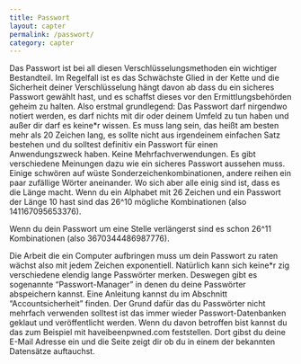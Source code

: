 ```yaml
---
title: Passwort
layout: capter
permalink: /passwort/
category: capter
---
```

Das Passwort ist bei all diesen Verschlüsselungsmethoden ein wichtiger Bestandteil. Im Regelfall ist es das Schwächste Glied in der Kette und die Sicherheit deiner Verschlüsselung hängt davon ab dass du ein sicheres Passwort gewählt hast, und es schaffst dieses vor den Ermittlungsbehörden geheim zu halten. Also erstmal grundlegend: Das Passwort darf nirgendwo notiert werden, es darf nichts mit dir oder deinem Umfeld zu tun haben und außer dir darf es keine*r wissen. Es muss lang sein, das heißt am besten mehr als 20 Zeichen lang, es sollte nicht aus irgendeinem einfachen Satz bestehen und du solltest definitiv ein Passwort für einen Anwendungszweck haben. Keine Mehrfachverwendungen. Es gibt verschiedene Meinungen dazu wie ein sicheres Passwort aussehen muss. Einige schwören auf wüste Sonderzeichenkombinationen, andere reihen ein paar zufällige Wörter aneinander. Wo sich aber alle einig sind ist, dass es die Länge macht. Wenn du ein Alphabet mit 26 Zeichen und ein Passwort der Länge 10 hast sind das 26^10 mögliche Kombinationen (also 141167095653376).

Wenn du dein Passwort um eine Stelle verlängerst sind es schon 26^11 Kombinationen (also 3670344486987776). 

Die Arbeit die ein Computer aufbringen muss um dein Passwort zu raten wächst also mit jedem Zeichen exponentiell. Natürlich kann sich keine*r zig verschiedene elendig lange Passwörter merken. Deswegen gibt es sogenannte “Passwort-Manager” in denen du deine Passwörter abspeichern kannst. Eine Anleitung kannst du im Abschnitt “Accountsicherheit” finden. Der Grund dafür das du Passwörter nicht mehrfach verwenden solltest ist das immer wieder Passwort-Datenbanken geklaut und veröffentlicht werden. Wenn du davon betroffen bist kannst du das zum Beispiel mit haveibeenpwned.com feststellen. Dort gibst du deine E-Mail Adresse ein und die Seite zeigt dir ob du in einem der bekannten Datensätze auftauchst. 